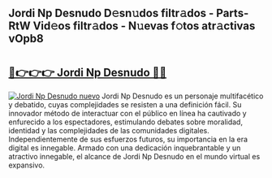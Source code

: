 ## Jordi Np Desnudo D𝚎sn𝚞dos filtr𝚊dos - Parts-RtW Vid𝚎os filtr𝚊dos - N𝚞evas f𝚘tos atr𝚊ctivas vOpb8

# <h2><a href="http://mb2vjs.tromn.icu/?c=Jordi+Np+Desnudo">🔗👉👉👉 Jordi Np Desnudo 🔗🔗</a></h2>

[![Jordi Np Desnudo nuevo](https://i.imgur.com/pEAQMta.gif)](http://mb2vjs.tromn.icu/?c=Jordi+Np+Desnudo)
Jordi Np Desnudo es un personaje multifacético y debatido, cuyas complejidades se resisten a una definición fácil.  Su innovador método de interactuar con el público en línea ha cautivado y enfurecido a los espectadores, estimulando debates sobre moralidad, identidad y las complejidades de las comunidades digitales. Independientemente de sus esfuerzos futuros, su importancia en la era digital es innegable. Armado con una dedicación inquebrantable y un atractivo innegable, el alcance de Jordi Np Desnudo en el mundo virtual es expansivo.
